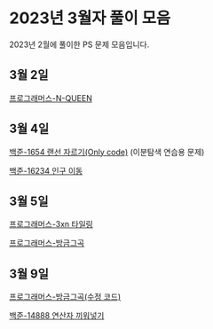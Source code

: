 # 2023년 3월자 풀이 모음 #

2023년 2월에 풀이한 PS 문제 모음입니다.

## 3월 2일 ##

[프로그래머스-N-QUEEN](20230302/프로그래머스-N-Queen.md)

## 3월 4일 ##

[백준-1654 랜선 자르기(Only code)](20230304/1654.cpp) (이분탐색 연습용 문제)

[백준-16234 인구 이동](20230304/백준-16234%20인구이동.md)

## 3월 5일 ##

[프로그래머스-3xn 타일링](20230305/프로그래머스-3xn%20타일링.md)

[프로그래머스-방금그곡](20230305/프로그래머스-방금그곡.md)

## 3월 9일 ##

[프로그래머스-방금그곡(수정 코드)](20230309/that_song(modified).cpp)

[백준-14888 연산자 끼워넣기](20230309/백준-14888%20연산자%20끼워넣기.md)
